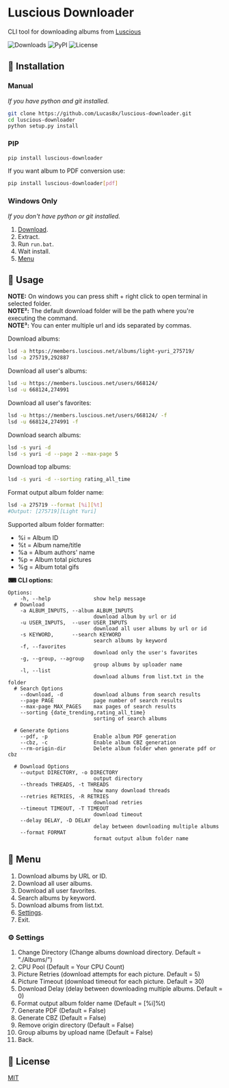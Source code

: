 # Luscious Downloader

CLI tool for downloading albums from [Luscious](https://luscious.net)

![Downloads](https://img.shields.io/pypi/dm/luscious-downloader?style=flat-square)
![PyPI](https://img.shields.io/pypi/v/luscious-downloader?style=flat-square)
![License](https://img.shields.io/github/license/lucas8x/luscious-downloader?style=flat-square)

## 🚀 Installation

### Manual

_If you have python and git installed._

```bash
git clone https://github.com/Lucas8x/luscious-downloader.git
cd luscious-downloader
python setup.py install
```

### PIP

```bash
pip install luscious-downloader
```

If you want album to PDF conversion use:

```bash
pip install luscious-downloader[pdf]
```

### Windows Only

_If you don't have python or git installed._

1. [Download](https://github.com/Lucas8x/luscious-downloader/archive/main.zip).
2. Extract.
3. Run `run.bat`.
4. Wait install.
5. [Menu](#Menu)

## 🔨 Usage

**NOTE:** On windows you can press shift + right click to open terminal in selected folder.\
**NOTE²:** The default download folder will be the path where you're executing the command.\
**NOTE³:** You can enter multiple url and ids separated by commas.

Download albums:

```bash
lsd -a https://members.luscious.net/albums/light-yuri_275719/
lsd -a 275719,292887
```

Download all user's albums:

```bash
lsd -u https://members.luscious.net/users/668124/
lsd -u 668124,274991
```

Download all user's favorites:

```bash
lsd -u https://members.luscious.net/users/668124/ -f
lsd -u 668124,274991 -f
```

Download search albums:

```bash
lsd -s yuri -d
lsd -s yuri -d --page 2 --max-page 5
```

Download top albums:

```bash
lsd -s yuri -d --sorting rating_all_time
```

Format output album folder name:

```bash
lsd -a 275719 --format [%i][%t]
#Output: [275719][Light Yuri]
```

Supported album folder formatter:

- %i = Album ID
- %t = Album name/title
- %a = Album authors' name
- %p = Album total pictures
- %g = Album total gifs

**⌨ CLI options:**

```text
Options:
    -h, --help              show help message
  # Download
    -a ALBUM_INPUTS, --album ALBUM_INPUTS
                            download album by url or id
    -u USER_INPUTS,  --user USER_INPUTS
                            download all user albums by url or id
    -s KEYWORD,      --search KEYWORD
                            search albums by keyword
    -f, --favorites
                            download only the user's favorites
    -g, --group, --agroup
                            group albums by uploader name
    -l, --list
                            download albums from list.txt in the folder
  # Search Options
    --download, -d          download albums from search results
    --page PAGE             page number of search results
    --max-page MAX_PAGES    max pages of search results
    --sorting {date_trending,rating_all_time}
                            sorting of search albums

  # Generate Options
    --pdf, -p               Enable album PDF generation
    --cbz, -c               Enable album CBZ generation
    --rm-origin-dir         Delete album folder when generate pdf or cbz

  # Download Options
    --output DIRECTORY, -o DIRECTORY
                            output directory
    --threads THREADS, -t THREADS
                            how many download threads
    --retries RETRIES, -R RETRIES
                            download retries
    --timeout TIMEOUT, -T TIMEOUT
                            download timeout
    --delay DELAY, -D DELAY
                            delay between downloading multiple albums
    --format FORMAT
                            format output album folder name
```

## 📜 Menu

1. Download albums by URL or ID.
2. Download all user albums.
3. Download all user favorites.
4. Search albums by keyword.
5. Download albums from list.txt.
6. [Settings](#settings).
0. Exit.

### ⚙️ Settings

1. Change Directory (Change albums download directory. Default = "./Albums/")
2. CPU Pool (Default = Your CPU Count)
3. Picture Retries (download attempts for each picture. Default = 5)
4. Picture Timeout (download timeout for each picture. Default = 30)
5. Download Delay (delay between downloading multiple albums. Default = 0)
6. Format output album folder name (Default = [%i]%t)
7. Generate PDF (Default = False)
8. Generate CBZ (Default = False)
9. Remove origin directory (Default = False)
10. Group albums by upload name (Default = False)
0. Back.

## 📝 License

[MIT](LICENSE)
